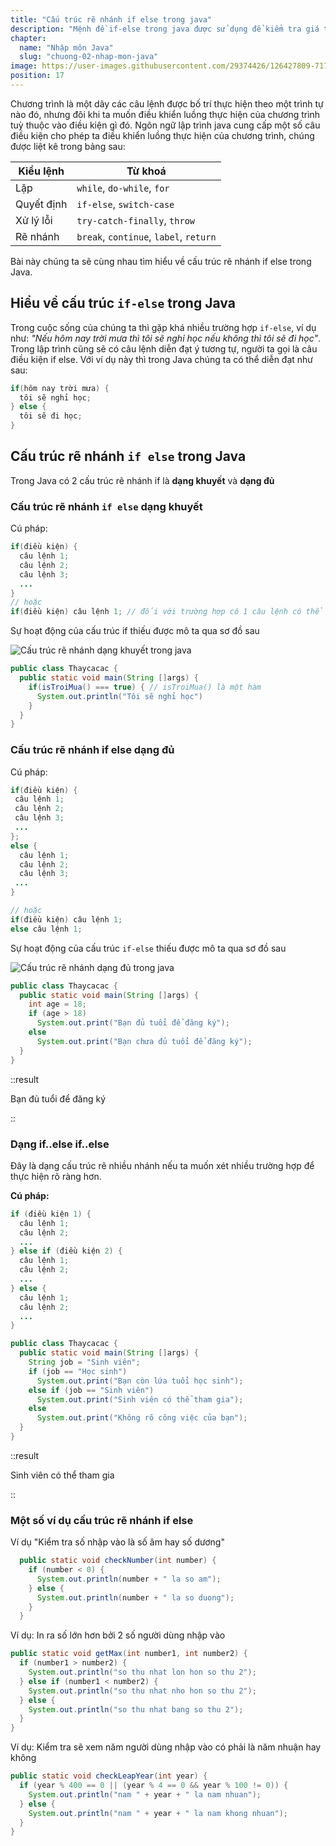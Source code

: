 ```yaml
---
title: "Cấu trúc rẽ nhánh if else trong java"
description: "Mệnh đề if-else trong java được sử dụng để kiểm tra giá trị dạng boolean của điều kiện, mệnh đề này trả về giá trị đúng hoặc sai để điều kiện cho phép ta điều khiển luồng thực hiện của chương trình"
chapter:
  name: "Nhập môn Java"
  slug: "chuong-02-nhap-mon-java"
image: https://user-images.githubusercontent.com/29374426/126427809-717c3eb0-ffba-4fa5-8e52-ec12ad9b548d.png
position: 17
---
```


Chương trình là một dãy các câu lệnh được bố trí thực hiện theo một trình tự nào đó, nhưng đôi khi ta muốn điều khiển luồng thực hiện của chương trình tuỳ thuộc vào điều kiện gì đó. Ngôn ngữ lập trình java cung cấp một số câu điều kiện cho phép ta điều khiển luồng thực hiện của chương trình, chúng được liệt kê trong bảng sau:

| Kiểu lệnh  | Từ khoá                                |
| ---------- | -------------------------------------- |
| Lặp        | `while`, `do-while`, `for`             |
| Quyết định | `if-else`, `switch-case `              |
| Xử lý lỗi  | `try-catch-finally`, `throw`           |
| Rẽ nhánh   | `break`, `continue`, `label`, `return` |

Bài này chúng ta sẽ cùng nhau tìm hiểu về cấu trúc rẽ nhánh if else trong Java.

## Hiểu về cấu trúc `if-else` trong Java

Trong cuộc sống của chúng ta thì gặp khá nhiều trường hợp `if-else`, ví dụ như: _"Nếu hôm nay trời mưa thì tôi sẽ nghỉ học nếu không thì tôi sẽ đi học"_. Trong lập trình cũng sẽ có câu lệnh diễn đạt ý tương tự, người ta gọi là câu điều kiện if else. Với ví dụ này thì trong Java chúng ta có thể diễn đạt như sau:

```java
if(hôm nay trời mưa) {
  tôi sẽ nghỉ học;
} else {
  tôi sẽ đi học;
}
```

## Cấu trúc rẽ nhánh `if else` trong Java

Trong Java có 2 cấu trúc rẽ nhánh if là **dạng khuyết** và **dạng đủ**

### Cấu trúc rẽ nhánh `if else` dạng khuyết

Cú pháp:

```java
if(điều kiện) {
  câu lệnh 1;
  câu lệnh 2;
  câu lệnh 3;
  ...
}
// hoặc
if(điều kiện) câu lệnh 1; // đối với trường hợp có 1 câu lệnh có thể viết tắt.
```

Sự hoạt động của cấu trúc if thiếu được mô ta qua sơ đồ sau

![Cấu trúc rẽ nhánh dạng khuyết trong java](https://user-images.githubusercontent.com/29374426/125040208-92bb7200-e0c1-11eb-9781-bc65864c5b23.png)

```java
public class Thaycacac {
  public static void main(String []args) {
    if(isTroiMua() === true) { // isTroiMua() là một hàm
      System.out.println("Tôi sẽ nghỉ học")
    }
  }
}
```

### Cấu trúc rẽ nhánh if else dạng đủ

Cú pháp:

```java
if(điều kiện) {
 câu lệnh 1;
 câu lệnh 2;
 câu lệnh 3;
 ...
};
else {
  câu lệnh 1;
  câu lệnh 2;
  câu lệnh 3;
 ...
}

// hoặc
if(điều kiện) câu lệnh 1;
else câu lệnh 1;
```

Sự hoạt động của cấu trúc `if-else` thiếu được mô ta qua sơ đồ sau

![Cấu trúc rẽ nhánh dạng đủ trong java](https://user-images.githubusercontent.com/29374426/125040287-a7980580-e0c1-11eb-89cf-97da184f33cf.png)

```java
public class Thaycacac {
  public static void main(String []args) {
    int age = 18;
    if (age > 18)
      System.out.print("Bạn đủ tuổi để đăng ký");
    else
      System.out.print("Bạn chưa đủ tuổi để đăng ký");
  }
}
```

::result

Bạn đủ tuổi để đăng ký

::

### Dạng if..else if..else

Đây là dạng cấu trúc rẽ nhiều nhánh nếu ta muốn xét nhiều trường hợp để thực hiện rõ ràng hơn.

**Cú pháp:**

```java
if (điều kiện 1) {
  câu lệnh 1;
  câu lệnh 2;
  ...
} else if (điều kiện 2) {
  câu lệnh 1;
  câu lệnh 2;
  ...
} else {
  câu lệnh 1;
  câu lệnh 2;
  ...
}
```

```java
public class Thaycacac {
  public static void main(String []args) {
    String job = "Sinh viên";
    if (job == "Học sinh")
      System.out.print("Bạn còn lứa tuổi học sinh");
    else if (job == "Sinh viên")
      System.out.print("Sinh viên có thể tham gia");
    else
      System.out.print("Không rõ công việc của bạn");
  }
}
```

::result

Sinh viên có thể tham gia

::

### Một số ví dụ cấu trúc rẽ nhánh if else

Ví dụ "Kiểm tra số nhập vào là số âm hay số dương"

```java
  public static void checkNumber(int number) {
    if (number < 0) {
      System.out.println(number + " la so am");
    } else {
      System.out.println(number + " la so duong");
    }
  }
```

Ví dụ: In ra số lớn hơn bởi 2 số người dùng nhập vào

```java
public static void getMax(int number1, int number2) {
  if (number1 > number2) {
    System.out.println("so thu nhat lon hon so thu 2");
  } else if (number1 < number2) {
    System.out.println("so thu nhat nho hon so thu 2");
  } else {
    System.out.println("so thu nhat bang so thu 2");
  }
}
```

Ví dụ: Kiểm tra sẽ xem năm người dùng nhập vào có phải là năm nhuận hay không

```java
public static void checkLeapYear(int year) {
  if (year % 400 == 0 || (year % 4 == 0 && year % 100 != 0)) {
    System.out.println("nam " + year + " la nam nhuan");
  } else {
    System.out.println("nam " + year + " la nam khong nhuan");
  }
}
```
